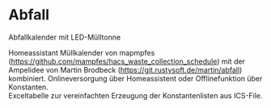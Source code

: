 # Abfall
 Abfallkalender mit LED-Mülltonne 

Homeassistant Müllkalender von mapmpfes (https://github.com/mampfes/hacs_waste_collection_schedule) mit der Ampelidee von Martin Brodbeck (https://git.rustysoft.de/martin/abfall) kombiniert. Onlineversorgung über Homeassistent oder Offlinefunktion über Konstanten.  
Exceltabelle zur vereinfachten Erzeugung der Konstantenlisten aus ICS-File.
